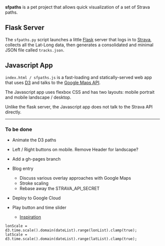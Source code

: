 **sfpaths** is a pet project that allows quick visualization of a set of Strava paths.

## Flask Server

The `sfpaths.py` script launches a little [Flask](http://flask.pocoo.org/) server that logs in to [Strava](https://www.strava.com/), collects all the Lat-Long data, then generates a consolidated and minimal JSON file called `tracks.json`.

## Javascript App

`index.html / sfpaths.js` is a fast-loading and statically-served web app that uses [D3](https://d3js.org) and talks to the [Google Maps API](https://developers.google.com/maps/documentation/javascript/).

The Javascript app uses flexbox CSS and has two layouts: mobile portrait and mobile landscape / desktop.

Unlike the flask server, the Javascript app does not talk to the Strava API directly.

---

### To be done

- Animate the D3 paths
- Left / Right buttons on mobile.  Remove Header for landscape?
- Add a gh-pages branch
- Blog entry
  - Discuss various overlay approaches with Google Maps
  - Stroke scaling
  - Rebase away the STRAVA_API_SECRET


- Deploy to Google Cloud
- Play button and time slider
  - [Inspiration](https://geoseyeview.wordpress.com/2014/03/08/passion-project-5-d3-gpx-gpx-player/)

```
lonScale = d3.time.scale().domain(dateList).range(lonList).clamp(true);
latScale = d3.time.scale().domain(dateList).range(latList).clamp(true);
```
